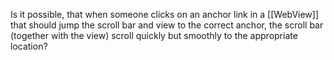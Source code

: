 Is it possible, that when someone clicks on an anchor link in a [[WebView]] that should jump the scroll bar and view to the correct anchor, the scroll bar (together with the view) scroll quickly but smoothly to the appropriate location?